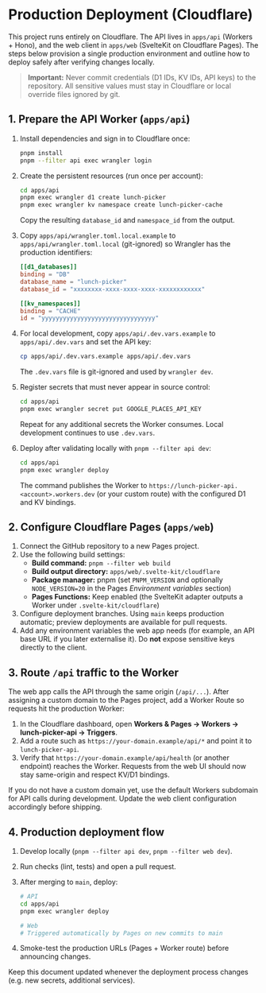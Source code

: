 # Production Deployment (Cloudflare)

This project runs entirely on Cloudflare. The API lives in `apps/api` (Workers + Hono), and the web client in `apps/web` (SvelteKit on Cloudflare Pages). The steps below provision a single production environment and outline how to deploy safely after verifying changes locally.

> **Important:** Never commit credentials (D1 IDs, KV IDs, API keys) to the repository. All sensitive values must stay in Cloudflare or local override files ignored by git.

## 1. Prepare the API Worker (`apps/api`)

1. Install dependencies and sign in to Cloudflare once:

   ```bash
   pnpm install
   pnpm --filter api exec wrangler login
   ```

2. Create the persistent resources (run once per account):

   ```bash
   cd apps/api
   pnpm exec wrangler d1 create lunch-picker
   pnpm exec wrangler kv namespace create lunch-picker-cache
   ```

   Copy the resulting `database_id` and `namespace_id` from the output.
3. Copy `apps/api/wrangler.toml.local.example` to `apps/api/wrangler.toml.local` (git-ignored) so Wrangler has the production identifiers:

   ```toml
   [[d1_databases]]
   binding = "DB"
   database_name = "lunch-picker"
   database_id = "xxxxxxxx-xxxx-xxxx-xxxx-xxxxxxxxxxxx"

   [[kv_namespaces]]
   binding = "CACHE"
   id = "yyyyyyyyyyyyyyyyyyyyyyyyyyyyyyyy"
   ```

4. For local development, copy `apps/api/.dev.vars.example` to `apps/api/.dev.vars` and set the API key:

   ```bash
   cp apps/api/.dev.vars.example apps/api/.dev.vars
   ```

   The `.dev.vars` file is git-ignored and used by `wrangler dev`.

5. Register secrets that must never appear in source control:

   ```bash
   cd apps/api
   pnpm exec wrangler secret put GOOGLE_PLACES_API_KEY
   ```

   Repeat for any additional secrets the Worker consumes. Local development continues to use `.dev.vars`.
6. Deploy after validating locally with `pnpm --filter api dev`:

   ```bash
   cd apps/api
   pnpm exec wrangler deploy
   ```

   The command publishes the Worker to `https://lunch-picker-api.<account>.workers.dev` (or your custom route) with the configured D1 and KV bindings.

## 2. Configure Cloudflare Pages (`apps/web`)

1. Connect the GitHub repository to a new Pages project.
2. Use the following build settings:
   - **Build command:** `pnpm --filter web build`
   - **Build output directory:** `apps/web/.svelte-kit/cloudflare`
   - **Package manager:** pnpm (set `PNPM_VERSION` and optionally `NODE_VERSION=20` in the Pages _Environment variables_ section)
   - **Pages Functions:** Keep enabled (the SvelteKit adapter outputs a Worker under `.svelte-kit/cloudflare`)
3. Configure deployment branches. Using `main` keeps production automatic; preview deployments are available for pull requests.
4. Add any environment variables the web app needs (for example, an API base URL if you later externalise it). Do **not** expose sensitive keys directly to the client.

## 3. Route `/api` traffic to the Worker

The web app calls the API through the same origin (`/api/...`). After assigning a custom domain to the Pages project, add a Worker Route so requests hit the production Worker:

1. In the Cloudflare dashboard, open **Workers & Pages → Workers → lunch-picker-api → Triggers**.
2. Add a route such as `https://your-domain.example/api/*` and point it to `lunch-picker-api`.
3. Verify that `https://your-domain.example/api/health` (or another endpoint) reaches the Worker. Requests from the web UI should now stay same-origin and respect KV/D1 bindings.

If you do not have a custom domain yet, use the default Workers subdomain for API calls during development. Update the web client configuration accordingly before shipping.

## 4. Production deployment flow

1. Develop locally (`pnpm --filter api dev`, `pnpm --filter web dev`).
2. Run checks (lint, tests) and open a pull request.
3. After merging to `main`, deploy:

   ```bash
   # API
   cd apps/api
   pnpm exec wrangler deploy

   # Web
   # Triggered automatically by Pages on new commits to main
   ```

4. Smoke-test the production URLs (Pages + Worker route) before announcing changes.

Keep this document updated whenever the deployment process changes (e.g. new secrets, additional services).
